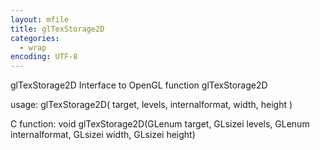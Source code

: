 ```yaml
---
layout: mfile
title: glTexStorage2D
categories:
  - wrap
encoding: UTF-8
---
```


glTexStorage2D  Interface to OpenGL function glTexStorage2D

usage:  glTexStorage2D( target, levels, internalformat, width, height )

C function:  void glTexStorage2D(GLenum target, GLsizei levels, GLenum internalformat, GLsizei width, GLsizei height)